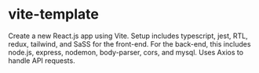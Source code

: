 # vite-template
Create a new React.js app using Vite. Setup includes typescript, jest, RTL, redux, tailwind, and SaSS for the front-end. For the back-end, this includes node.js, express, nodemon, body-parser, cors, and mysql. Uses Axios to handle API requests.

